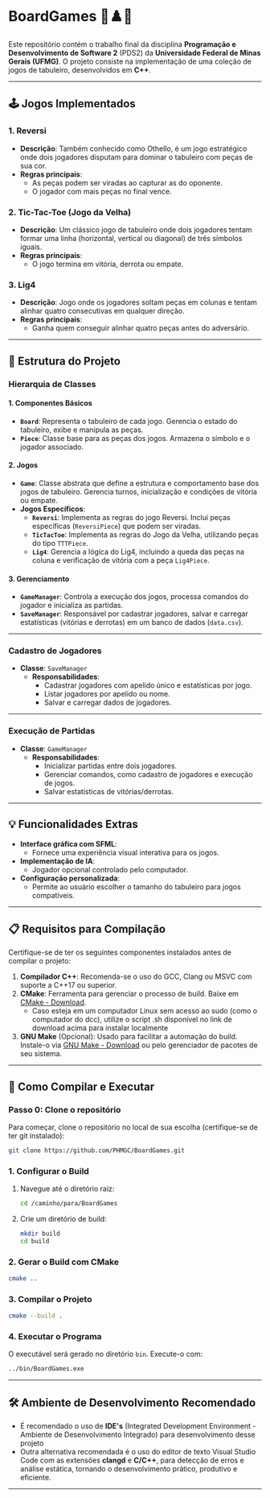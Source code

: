 # **BoardGames 🎲♟️🧩**  

Este repositório contém o trabalho final da disciplina **Programação e Desenvolvimento de Software 2** (PDS2) da **Universidade Federal de Minas Gerais (UFMG)**. O projeto consiste na implementação de uma coleção de jogos de tabuleiro, desenvolvidos em **C++**.  

---

## **🕹️ Jogos Implementados**  

### 1. **Reversi**
- **Descrição**: Também conhecido como Othello, é um jogo estratégico onde dois jogadores disputam para dominar o tabuleiro com peças de sua cor.
- **Regras principais**:
   - As peças podem ser viradas ao capturar as do oponente.
   - O jogador com mais peças no final vence.  

### 2. **Tic-Tac-Toe (Jogo da Velha)**
- **Descrição**: Um clássico jogo de tabuleiro onde dois jogadores tentam formar uma linha (horizontal, vertical ou diagonal) de três símbolos iguais.
- **Regras principais**:
   - O jogo termina em vitória, derrota ou empate.  

### 3. **Lig4**
- **Descrição**: Jogo onde os jogadores soltam peças em colunas e tentam alinhar quatro consecutivas em qualquer direção.
- **Regras principais**:
   - Ganha quem conseguir alinhar quatro peças antes do adversário.  

---

## **🎯 Estrutura do Projeto**

### **Hierarquia de Classes**
#### **1. Componentes Básicos**
- **`Board`**: Representa o tabuleiro de cada jogo. Gerencia o estado do tabuleiro, exibe e manipula as peças.  
- **`Piece`**: Classe base para as peças dos jogos. Armazena o símbolo e o jogador associado.  

#### **2. Jogos**
- **`Game`**: Classe abstrata que define a estrutura e comportamento base dos jogos de tabuleiro. Gerencia turnos, inicialização e condições de vitória ou empate.  
- **Jogos Específicos**:
   - **`Reversi`**: Implementa as regras do jogo Reversi. Inclui peças específicas (`ReversiPiece`) que podem ser viradas.
   - **`TicTacToe`**: Implementa as regras do Jogo da Velha, utilizando peças do tipo `TTTPiece`.
   - **`Lig4`**: Gerencia a lógica do Lig4, incluindo a queda das peças na coluna e verificação de vitória com a peça `Lig4Piece`.

#### **3. Gerenciamento**
- **`GameManager`**: Controla a execução dos jogos, processa comandos do jogador e inicializa as partidas.
- **`SaveManager`**: Responsável por cadastrar jogadores, salvar e carregar estatísticas (vitórias e derrotas) em um banco de dados (`data.csv`).  

---

### **Cadastro de Jogadores**
- **Classe**: `SaveManager`  
   - **Responsabilidades**:  
      - Cadastrar jogadores com apelido único e estatísticas por jogo.
      - Listar jogadores por apelido ou nome.  
      - Salvar e carregar dados de jogadores.  

---

### **Execução de Partidas**
- **Classe**: `GameManager`  
   - **Responsabilidades**:  
      - Inicializar partidas entre dois jogadores.
      - Gerenciar comandos, como cadastro de jogadores e execução de jogos.  
      - Salvar estatísticas de vitórias/derrotas.  

---

## 💡 Funcionalidades Extras
- **Interface gráfica com SFML**:
    - Fornece uma experiência visual interativa para os jogos.
- **Implementação de IA**:
    - Jogador opcional controlado pelo computador.
- **Configuração personalizada**:
    - Permite ao usuário escolher o tamanho do tabuleiro para jogos compatíveis.

---

## 📋 Requisitos para Compilação

Certifique-se de ter os seguintes componentes instalados antes de compilar o projeto:

1. **Compilador C++**: Recomenda-se o uso do GCC, Clang ou MSVC com suporte a C++17 ou superior.
2. **CMake**: Ferramenta para gerenciar o processo de build. Baixe em [CMake - Download](https://cmake.org/download/).
    - Caso esteja em um computador Linux sem acesso ao sudo (como o computador do dcc), utilize o script .sh disponível no link de download acima para instalar localmente
3. **GNU Make** (Opcional): Usado para facilitar a automação do build. Instale-o via [GNU Make - Download](https://www.gnu.org/software/make/#download) ou pelo gerenciador de pacotes de seu sistema.

---

## 🚀 Como Compilar e Executar
### Passo 0: Clone o repositório
Para começar, clone o repositório no local de sua escolha (certifique-se de ter git instalado):
   ```bash
   git clone https://github.com/PHMGC/BoardGames.git
   ```
### 1. Configurar o Build
1. Navegue até o diretório raiz:
   ```bash
   cd /caminho/para/BoardGames
   ```
2. Crie um diretório de build:
   ```bash
   mkdir build
   cd build
   ```

### 2. Gerar o Build com CMake
```bash
cmake ..
```

### 3. Compilar o Projeto
```bash
cmake --build .
```

### 4. Executar o Programa
O executável será gerado no diretório `bin`. Execute-o com:
```bash
../bin/BoardGames.exe
```

---

## 🛠 Ambiente de Desenvolvimento Recomendado

* É recomendado o uso de **IDE's** (Integrated Development Environment - Ambiente de Desenvolvimento Integrado)
  para desenvolvimento desse projeto
* Outra alternativa recomendada é o uso do editor de texto Visual Studio Code com as extensões **clangd** e **C/C++**,
  para detecção de erros e análise estática, tornando o desenvolvimento prático, produtivo e eficiente.
---
